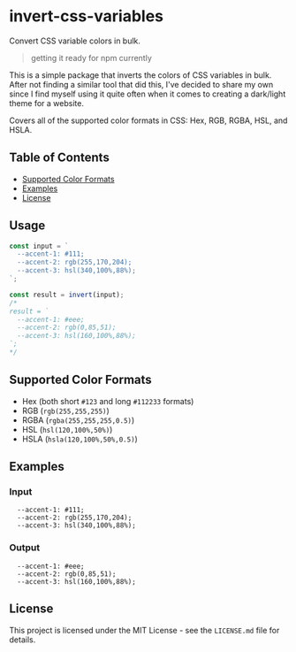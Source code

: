 # invert-css-variables

Convert CSS variable colors in bulk.

> getting it ready for npm currently

This is a simple package that inverts the colors of CSS variables in bulk. After not finding a similar tool that did this, I've decided to share my own since I find myself using it quite often when it comes to creating a dark/light theme for a website.

Covers all of the supported color formats in CSS: Hex, RGB, RGBA, HSL, and HSLA. 

## Table of Contents

- [Supported Color Formats](#supported-color-formats)
- [Examples](#examples)
- [License](#license)

<!-- ## Installation

To install `invertColorsInRoot` via NPM:

```bash
npm install invert-colors-in-root
``` -->

## Usage

```javascript
const input = `
  --accent-1: #111;
  --accent-2: rgb(255,170,204);
  --accent-3: hsl(340,100%,88%);
`;

const result = invert(input);
/*
result = `
  --accent-1: #eee;
  --accent-2: rgb(0,85,51);
  --accent-3: hsl(160,100%,88%);
`;
*/

```

## Supported Color Formats

- Hex (both short `#123` and long `#112233` formats)
- RGB (`rgb(255,255,255)`)
- RGBA (`rgba(255,255,255,0.5)`)
- HSL (`hsl(120,100%,50%)`)
- HSLA (`hsla(120,100%,50%,0.5)`)

## Examples

### Input

```
  --accent-1: #111;
  --accent-2: rgb(255,170,204);
  --accent-3: hsl(340,100%,88%);
```

### Output

```
  --accent-1: #eee;
  --accent-2: rgb(0,85,51);
  --accent-3: hsl(160,100%,88%);
```

## License

This project is licensed under the MIT License - see the `LICENSE.md` file for details.
